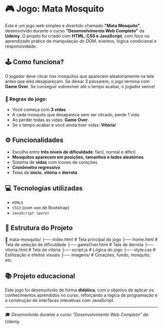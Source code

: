 # 🎮 Jogo: Mata Mosquito

Este é um jogo web simples e divertido chamado **"Mata Mosquito"**, desenvolvido durante o curso **"Desenvolvimento Web Completo"** da **Udemy**. O projeto foi criado com **HTML, CSS e JavaScript**, com foco no aprendizado prático de manipulação do DOM, eventos, lógica condicional e responsividade.

## 🕹️ Como funciona?

O jogador deve clicar nos mosquitos que aparecem aleatoriamente na tela antes que eles desapareçam. Se deixar 3 passarem, o jogo termina com **Game Over**. Se conseguir sobreviver até o tempo acabar, o jogador vence!

### 👾 Regras do jogo:
- Você começa com **3 vidas**.
- A cada mosquito que desaparece sem ser clicado, perde 1 vida.
- Ao perder todas as vidas: **Game Over**.
- Se o tempo acabar e você ainda tiver vidas: **Vitória**!

## ⚙️ Funcionalidades

- Escolha entre **três níveis de dificuldade**: fácil, normal e difícil
- **Mosquitos aparecem em posições, tamanhos e lados aleatórios**
- Sistema de **vidas** com ícones de corações
- **Cronômetro regressivo**
- Telas de **início**, **vitória** e **derrota**

## 💻 Tecnologias utilizadas

- `HTML5`  
- `CSS3` (com uso de Bootstrap)  
- `JavaScript (puro)`  

## 📁 Estrutura do Projeto

📁 mata-mosquito/ ├── index.html # Tela principal do jogo ├── home.html # Tela de seleção de dificuldade ├── gameOver.html # Tela de derrota ├── vitoria.html # Tela de vitória ├── script.js # Lógica do jogo ├── style.css # Estilização e efeitos visuais ├── imagens/ # Corações, fundo, mosquito, etc.


## 📚 Projeto educacional

Este jogo foi desenvolvido de forma **didática**, com o objetivo de aplicar os conhecimentos aprendidos no curso, reforçando a lógica de programação e a construção de interfaces interativas com JavaScript.

---

🎓 *Desenvolvido durante o curso "Desenvolvimento Web Completo" da Udemy.*  
